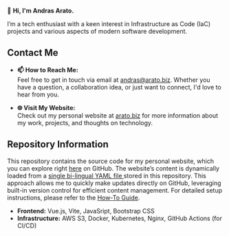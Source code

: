 👋 **Hi, I'm Andras Arato.**

I’m a tech enthusiast with a keen interest in Infrastructure as Code (IaC) projects and various aspects of modern software development.

## Contact Me

- **📫 How to Reach Me:**  
  Feel free to get in touch via email at [andras@arato.biz](mailto:andras@arato.biz). Whether you have a question, a collaboration idea, or just want to connect, I'd love to hear from you.

- **🌐 Visit My Website:**  
  Check out my personal website at [arato.biz](https://arato.biz) for more information about my work, projects, and thoughts on technology.

## Repository Information

This repository contains the source code for my personal website, which you can explore right [here](https://github.com/aarato/aarato) on GitHub. The website’s content is dynamically loaded from a [single bi-lingual YAML file ](https://github.com/aarato/aarato/blob/main/config.yaml) stored in this repository. This approach allows me to quickly make updates directly on GitHub, leveraging built-in version control for efficient content management.
For detailed setup instructions, please refer to the [How-To Guide](./HOWTO.md).

- **Frontend:** Vue.js, Vite, JavaSript, Bootstrap CSS
- **Infrastructure:** AWS S3, Docker, Kubernetes, Nginx, GitHub Actions (for CI/CD)